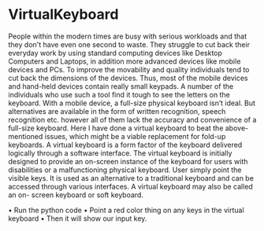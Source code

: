# VirtualKeyboard
People within the modern times are busy with serious workloads and that
they don't have even one second to waste. They struggle to cut back their
everyday work by using standard computing devices like Desktop
Computers and Laptops, in addition more advanced devices like mobile
devices and PCs. To improve the movability and quality individuals tend to
cut back the dimensions of the devices. Thus, most of the mobile devices
and hand-held devices contain really small keypads. A number of the
individuals who use such a tool find it tough to see the letters on the
keyboard. With a mobile device, a full-size physical keyboard isn’t ideal.
But alternatives are available in the form of written recognition, speech
recognition etc. however all of them lack the accuracy and convenience of a
full-size keyboard. Here I have done a virtual keyboard to beat the above-
mentioned issues, which might be a viable replacement for fold-up
keyboards.
A virtual keyboard is a form factor of the keyboard delivered logically
through a software interface. The virtual keyboard is initially designed to
provide an on-screen instance of the keyboard for users with disabilities or a
malfunctioning physical keyboard. User simply point the visible keys.
It is used as an alternative to a traditional keyboard and can be accessed
through various interfaces. A virtual keyboard may also be called an on-
screen keyboard or soft keyboard.

• Run the python code
• Point a red color thing on any keys in the virtual keyboard
• Then it will show our input key.

